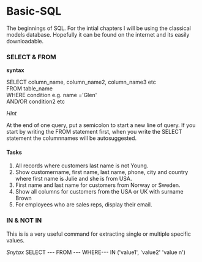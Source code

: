 # Basic-SQL

The beginnings of SQL. For the intial chapters I will be using the classical models database. Hopefully it can be found on the internet and its easily downloadable.


### SELECT & FROM 
****syntax****

SELECT column_name, column_name2, column_name3 etc  
FROM table_name  
WHERE condition e.g. name ='Glen'  
AND/OR condition2 etc 


*Hint*

At the end of one query, put a semicolon to start a new line of query.
If you start by writing the FROM statement first, when you write the SELECT statement the columnnames will be autosuggested.




#### Tasks
1. All records where customers last name is not Young.
2. Show customername, first name, last name, phone, city and country where first name is Julie and she is from USA.
3. First name and last name for customers from Norway or Sweden.
4. Show all columns for customers from the USA or UK with surname Brown
5. For employees who are sales reps, display their email.

### IN & NOT IN 
This is is a very useful command for extracting single or multiple specific values.

*Snytax*
SELECT ---
FROM ---
WHERE--- IN
('value1',
'value2'
'value n')

